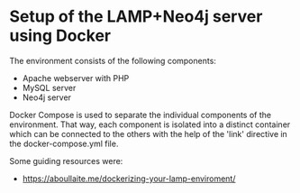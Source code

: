 # Setup of the LAMP+Neo4j server using Docker

The environment consists of the following components:
- Apache webserver with PHP
- MySQL server
- Neo4j server

Docker Compose is used to separate the individual components of the environment. That way, each component is isolated into a distinct container which can be connected to the others with the help of the 'link' directive in the docker-compose.yml file.

Some guiding resources were:
- https://aboullaite.me/dockerizing-your-lamp-enviroment/ 